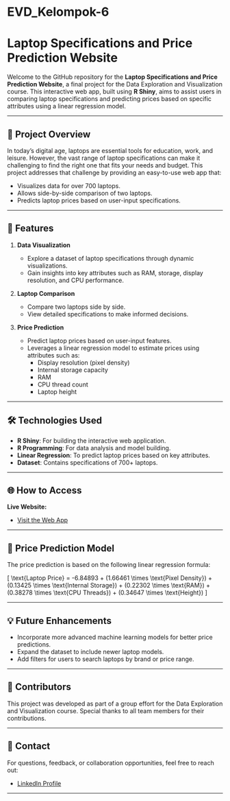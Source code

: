 # EVD_Kelompok-6
# Laptop Specifications and Price Prediction Website

Welcome to the GitHub repository for the **Laptop Specifications and Price Prediction Website**, a final project for the Data Exploration and Visualization course. This interactive web app, built using **R Shiny**, aims to assist users in comparing laptop specifications and predicting prices based on specific attributes using a linear regression model.

---

## 🎯 **Project Overview**
In today’s digital age, laptops are essential tools for education, work, and leisure. However, the vast range of laptop specifications can make it challenging to find the right one that fits your needs and budget. This project addresses that challenge by providing an easy-to-use web app that:
- Visualizes data for over 700 laptops.
- Allows side-by-side comparison of two laptops.
- Predicts laptop prices based on user-input specifications.

---

## 🚀 **Features**
1. **Data Visualization**
   - Explore a dataset of laptop specifications through dynamic visualizations.
   - Gain insights into key attributes such as RAM, storage, display resolution, and CPU performance.

2. **Laptop Comparison**
   - Compare two laptops side by side.
   - View detailed specifications to make informed decisions.

3. **Price Prediction**
   - Predict laptop prices based on user-input features.
   - Leverages a linear regression model to estimate prices using attributes such as:
     - Display resolution (pixel density)
     - Internal storage capacity
     - RAM
     - CPU thread count
     - Laptop height

---

## 🛠️ **Technologies Used**
- **R Shiny**: For building the interactive web application.
- **R Programming**: For data analysis and model building.
- **Linear Regression**: To predict laptop prices based on key attributes.
- **Dataset**: Contains specifications of 700+ laptops.

---

## 🌐 **How to Access**
**Live Website:**
   - [Visit the Web App](https://nismaraandini.shinyapps.io/FINALPROJECTEVDKELOMPOK6/)

---

## 🧮 **Price Prediction Model**
The price prediction is based on the following linear regression formula:

\[
\text{Laptop Price} = -6.84893 + (1.66461 \times \text{Pixel Density}) + (0.13425 \times \text{Internal Storage}) + (0.22302 \times \text{RAM}) + (0.38278 \times \text{CPU Threads}) + (0.34647 \times \text{Height})
\]

---

## 💡 **Future Enhancements**
- Incorporate more advanced machine learning models for better price predictions.
- Expand the dataset to include newer laptop models.
- Add filters for users to search laptops by brand or price range.

---

## 🤝 **Contributors**
This project was developed as part of a group effort for the Data Exploration and Visualization course. Special thanks to all team members for their contributions.

---

## 📧 **Contact**
For questions, feedback, or collaboration opportunities, feel free to reach out:
- [LinkedIn Profile](https://www.linkedin.com/in/riska-lathifah-47ab43216/)

---
